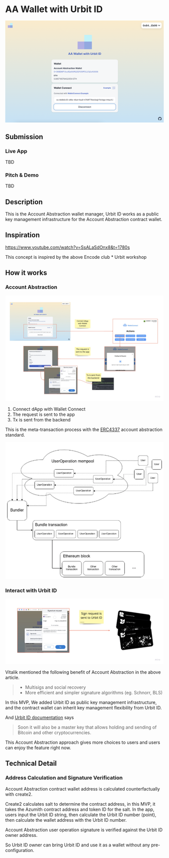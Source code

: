 # AA Wallet with Urbit ID

![top](./docs/top.png)

## Submission

### Live App

TBD

### Pitch & Demo

TBD

## Description

This is the Account Abstraction wallet manager, Urbit ID works as a public key management infrastructure for the Account Abstraction contract wallet.

## Inspiration

https://www.youtube.com/watch?v=SsALaSdOnx8&t=1780s

This concept is inspired by the above Encode club \* Urbit workshop

## How it works

### Account Abstraction

![account-abstraction](./docs/account-abstraction.png)

1. Connect dApp with Wallet Connect
2. The request is sent to the app
3. Tx is sent from the backend

This is the meta-transaction process with the [ERC4337](https://medium.com/infinitism/erc-4337-account-abstraction-without-ethereum-protocol-changes-d75c9d94dc4a) account abstraction standard.

![erc4337](./docs/erc4337.webp)

### Interact with Urbit ID

![interact-with-urbit](./docs/interact-with-urbit.png)

Vitalik mentioned the following benefit of Account Abstraction in the above article.

> - Multisigs and social recovery
> - More efficient and simpler signature algorithms (eg. Schnorr, BLS)

In this MVP, We added Urbit ID as public key management infrastructure, and the contract wallet can inherit key management flexibility from Urbit ID.

And [Urbit ID documentation](https://urbit.org/overview/urbit-id) says

> Soon it will also be a master key that allows holding and sending of Bitcoin and other cryptocurrencies.

This Account Abstraction approach gives more choices to users and users can enjoy the feature right now.

## Technical Detail

### Address Calculation and Signature Verification

Account Abstraction contract wallet address is calculated counterfactually with create2.

Create2 calculates salt to determine the contract address, in this MVP, it takes the Azumith contract address and token ID for the salt. In the app, users input the Urbit ID string, then calculate the Urbit ID number (point), then calculate the wallet address with the Urbit ID number.

Account Abstraction user operation signature is verified against the Urbit ID owner address.

So Urbit ID owner can bring Urbit ID and use it as a wallet without any pre-configuration.
